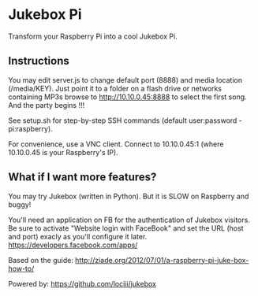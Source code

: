 Jukebox Pi
==

Transform your Raspberry Pi into a cool Jukebox Pi.

Instructions
-

You may edit server.js to change default port (8888) and media location (/media/KEY).
Just point it to a folder on a flash drive or networks containing MP3s browse to http://10.10.0.45:8888 to select the first song.
And the party begins !!!

See setup.sh for step-by-step SSH commands (default user:password - pi:raspberry).

For convenience, use a VNC client. Connect to 10.10.0.45:1 (where 10.10.0.45 is your Raspberry's IP).


What if I want more features?
-

You may try Jukebox (written in Python). But it is SLOW on Raspberry and buggy!

You'll need an application on FB for the authentication of Jukebox visitors.
Be sure to activate "Website login with FaceBook" and set the URL (host and port) exacly as you'll configure it later.
https://developers.facebook.com/apps/

Based on the guide:
http://ziade.org/2012/07/01/a-raspberry-pi-juke-box-how-to/

Powered by:
https://github.com/lociii/jukebox

